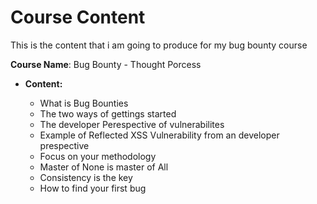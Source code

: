 # Course Content

This is the content that i am going to produce for my bug bounty course


__Course Name__: Bug Bounty - Thought Porcess

- __Content:__

    - What is Bug Bounties
    - The two ways of gettings started
    - The developer Perespective of vulnerabilites
    - Example of Reflected XSS Vulnerability from an developer prespective
    - Focus on your methodology
    - Master of None is master of All
    - Consistency is the key
    - How to find your first bug




